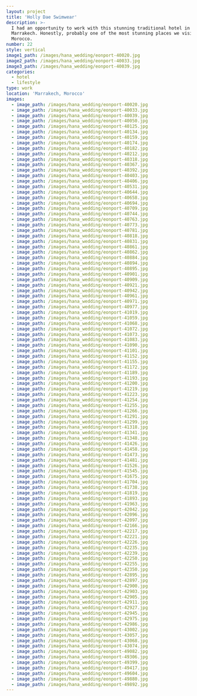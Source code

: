 ```yaml
---
layout: project
title: 'Holly Dae Swimwear'
description: >-
  I had an opportunity to work with this stunning traditional hotel in
  Marrakech. Honestly, probably one of the most stunning places we visited in
  Morocco.
number: 22
style: vertical
image1_path: /images/hana_wedding/eonport-40020.jpg
image2_path: /images/hana_wedding/eonport-40033.jpg
image3_path: /images/hana_wedding/eonport-40039.jpg
categories:
  - hotel
  - lifestyle
type: work
location: 'Marrakech, Morocco'
images:
  - image_path: /images/hana_wedding/eonport-40020.jpg
  - image_path: /images/hana_wedding/eonport-40033.jpg
  - image_path: /images/hana_wedding/eonport-40039.jpg
  - image_path: /images/hana_wedding/eonport-40050.jpg
  - image_path: /images/hana_wedding/eonport-40125.jpg
  - image_path: /images/hana_wedding/eonport-40134.jpg
  - image_path: /images/hana_wedding/eonport-40159.jpg
  - image_path: /images/hana_wedding/eonport-40174.jpg
  - image_path: /images/hana_wedding/eonport-40182.jpg
  - image_path: /images/hana_wedding/eonport-40212.jpg
  - image_path: /images/hana_wedding/eonport-40318.jpg
  - image_path: /images/hana_wedding/eonport-40367.jpg
  - image_path: /images/hana_wedding/eonport-40392.jpg
  - image_path: /images/hana_wedding/eonport-40403.jpg
  - image_path: /images/hana_wedding/eonport-40406.jpg
  - image_path: /images/hana_wedding/eonport-40531.jpg
  - image_path: /images/hana_wedding/eonport-40644.jpg
  - image_path: /images/hana_wedding/eonport-40658.jpg
  - image_path: /images/hana_wedding/eonport-40694.jpg
  - image_path: /images/hana_wedding/eonport-40709.jpg
  - image_path: /images/hana_wedding/eonport-40744.jpg
  - image_path: /images/hana_wedding/eonport-40763.jpg
  - image_path: /images/hana_wedding/eonport-40773.jpg
  - image_path: /images/hana_wedding/eonport-40781.jpg
  - image_path: /images/hana_wedding/eonport-40818.jpg
  - image_path: /images/hana_wedding/eonport-40831.jpg
  - image_path: /images/hana_wedding/eonport-40861.jpg
  - image_path: /images/hana_wedding/eonport-40862.jpg
  - image_path: /images/hana_wedding/eonport-40884.jpg
  - image_path: /images/hana_wedding/eonport-40894.jpg
  - image_path: /images/hana_wedding/eonport-40895.jpg
  - image_path: /images/hana_wedding/eonport-40901.jpg
  - image_path: /images/hana_wedding/eonport-40909.jpg
  - image_path: /images/hana_wedding/eonport-40921.jpg
  - image_path: /images/hana_wedding/eonport-40942.jpg
  - image_path: /images/hana_wedding/eonport-40961.jpg
  - image_path: /images/hana_wedding/eonport-40971.jpg
  - image_path: /images/hana_wedding/eonport-40977.jpg
  - image_path: /images/hana_wedding/eonport-41019.jpg
  - image_path: /images/hana_wedding/eonport-41059.jpg
  - image_path: /images/hana_wedding/eonport-41068.jpg
  - image_path: /images/hana_wedding/eonport-41072.jpg
  - image_path: /images/hana_wedding/eonport-41073.jpg
  - image_path: /images/hana_wedding/eonport-41083.jpg
  - image_path: /images/hana_wedding/eonport-41090.jpg
  - image_path: /images/hana_wedding/eonport-41101.jpg
  - image_path: /images/hana_wedding/eonport-41152.jpg
  - image_path: /images/hana_wedding/eonport-41155.jpg
  - image_path: /images/hana_wedding/eonport-41172.jpg
  - image_path: /images/hana_wedding/eonport-41189.jpg
  - image_path: /images/hana_wedding/eonport-41193.jpg
  - image_path: /images/hana_wedding/eonport-41200.jpg
  - image_path: /images/hana_wedding/eonport-41219.jpg
  - image_path: /images/hana_wedding/eonport-41223.jpg
  - image_path: /images/hana_wedding/eonport-41254.jpg
  - image_path: /images/hana_wedding/eonport-41255.jpg
  - image_path: /images/hana_wedding/eonport-41266.jpg
  - image_path: /images/hana_wedding/eonport-41291.jpg
  - image_path: /images/hana_wedding/eonport-41299.jpg
  - image_path: /images/hana_wedding/eonport-41318.jpg
  - image_path: /images/hana_wedding/eonport-41341.jpg
  - image_path: /images/hana_wedding/eonport-41348.jpg
  - image_path: /images/hana_wedding/eonport-41426.jpg
  - image_path: /images/hana_wedding/eonport-41458.jpg
  - image_path: /images/hana_wedding/eonport-41473.jpg
  - image_path: /images/hana_wedding/eonport-41481.jpg
  - image_path: /images/hana_wedding/eonport-41526.jpg
  - image_path: /images/hana_wedding/eonport-41545.jpg
  - image_path: /images/hana_wedding/eonport-41675.jpg
  - image_path: /images/hana_wedding/eonport-41704.jpg
  - image_path: /images/hana_wedding/eonport-41738.jpg
  - image_path: /images/hana_wedding/eonport-41819.jpg
  - image_path: /images/hana_wedding/eonport-41893.jpg
  - image_path: /images/hana_wedding/eonport-41963.jpg
  - image_path: /images/hana_wedding/eonport-42042.jpg
  - image_path: /images/hana_wedding/eonport-42096.jpg
  - image_path: /images/hana_wedding/eonport-42097.jpg
  - image_path: /images/hana_wedding/eonport-42166.jpg
  - image_path: /images/hana_wedding/eonport-42217.jpg
  - image_path: /images/hana_wedding/eonport-42221.jpg
  - image_path: /images/hana_wedding/eonport-42226.jpg
  - image_path: /images/hana_wedding/eonport-42235.jpg
  - image_path: /images/hana_wedding/eonport-42239.jpg
  - image_path: /images/hana_wedding/eonport-42250.jpg
  - image_path: /images/hana_wedding/eonport-42255.jpg
  - image_path: /images/hana_wedding/eonport-42350.jpg
  - image_path: /images/hana_wedding/eonport-42895.jpg
  - image_path: /images/hana_wedding/eonport-42897.jpg
  - image_path: /images/hana_wedding/eonport-42900.jpg
  - image_path: /images/hana_wedding/eonport-42903.jpg
  - image_path: /images/hana_wedding/eonport-42905.jpg
  - image_path: /images/hana_wedding/eonport-42911.jpg
  - image_path: /images/hana_wedding/eonport-42927.jpg
  - image_path: /images/hana_wedding/eonport-42945.jpg
  - image_path: /images/hana_wedding/eonport-42975.jpg
  - image_path: /images/hana_wedding/eonport-42986.jpg
  - image_path: /images/hana_wedding/eonport-43002.jpg
  - image_path: /images/hana_wedding/eonport-43057.jpg
  - image_path: /images/hana_wedding/eonport-43068.jpg
  - image_path: /images/hana_wedding/eonport-43074.jpg
  - image_path: /images/hana_wedding/eonport-49082.jpg
  - image_path: /images/hana_wedding/eonport-49306.jpg
  - image_path: /images/hana_wedding/eonport-49399.jpg
  - image_path: /images/hana_wedding/eonport-49417.jpg
  - image_path: /images/hana_wedding/eonport-49604.jpg
  - image_path: /images/hana_wedding/eonport-49880.jpg
  - image_path: /images/hana_wedding/eonport-49892.jpg
---
```

